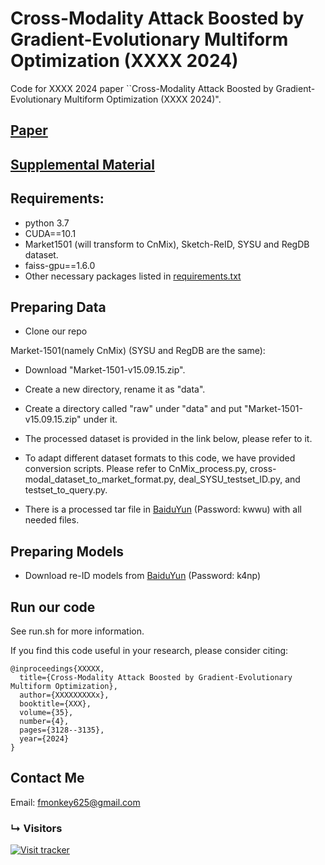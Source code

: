 # Cross-Modality Attack Boosted by Gradient-Evolutionary Multiform Optimization (XXXX 2024)

Code for XXXX 2024 paper ``Cross-Modality Attack Boosted by Gradient-Evolutionary Multiform Optimization (XXXX 2024)".


## [Paper](paper/Multiform_attack.pdf)

## [Supplemental Material](paper/Supplementary_Materials.pdf)

## Requirements:
* python 3.7
* CUDA==10.1
* Market1501 (will transform to CnMix), Sketch-ReID, SYSU and RegDB dataset.
* faiss-gpu==1.6.0
* Other necessary packages listed in [requirements.txt](requirements.txt)

## Preparing Data

* Clone our repo

Market-1501(namely CnMix) (SYSU and RegDB are the same):
* Download "Market-1501-v15.09.15.zip".
* Create a new directory, rename it as "data".
* Create a directory called "raw" under "data" and put "Market-1501-v15.09.15.zip" under it.
* The processed dataset is provided in the link below, please refer to it.
* To adapt different dataset formats to this code, we have provided conversion scripts. Please refer to CnMix_process.py, cross-modal_dataset_to_market_format.py, deal_SYSU_testset_ID.py, and testset_to_query.py. 


* There is a processed tar file in [BaiduYun](https://pan.baidu.com/s/1dAMc0HEk_xEBQIJD1JWkPA?pwd=kwwu) (Password: kwwu)  with all needed files.

## Preparing Models

* Download re-ID models from [BaiduYun](https://pan.baidu.com/s/1lGoahWk--y-A008zl01VMQ?pwd=k4np) (Password: k4np)


## Run our code
 
See run.sh for more information.

If you find this code useful in your research, please consider citing:

```
@inproceedings{XXXXX,
  title={Cross-Modality Attack Boosted by Gradient-Evolutionary Multiform Optimization},
  author={XXXXXXXXXx},
  booktitle={XXX},
  volume={35},
  number={4},
  pages={3128--3135},
  year={2024}
}
```

## Contact Me

Email: fmonkey625@gmail.com


### &#8627; Visitors
[![Visit tracker](https://clustrmaps.com/map_v2.png?cl=ffffff&w=896&t=tt&d=zLtXBhTnXw66l00fakOMI4K9BJmzjJ_0hpftLgebA_Y)](https://clustrmaps.com/site/1c4pf)

